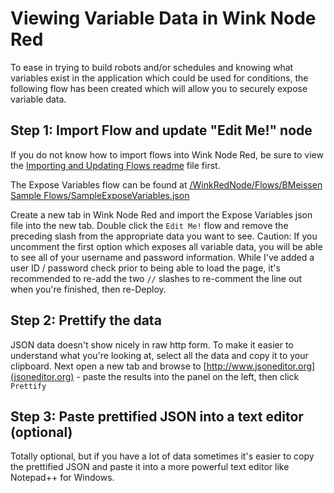# Viewing Variable Data in Wink Node Red

To ease in trying to build robots and/or schedules and knowing what variables exist in the application which could be used for conditions,
the following flow has been created which will allow you to securely expose variable data.

## Step 1: Import Flow and update "Edit Me!" node

If you do not know how to import flows into Wink Node Red, be sure to view the [Importing and Updating Flows readme](https://github.com/tfatykhov/WinkRedNode/blob/master/README-ImportingUpdating%20Flows.md) file first.

The Expose Variables flow can be found at [/WinkRedNode/Flows/BMeissen Sample Flows/SampleExposeVariables.json](https://github.com/tfatykhov/WinkRedNode/blob/master/Flows/BMeissen%20Sample%20Flows/SampleExposeVariables.json)

Create a new tab in Wink Node Red and import the Expose Variables json file into the new tab. Double click the `Edit Me!` flow and remove the preceding slash
from the appropriate data you want to see. Caution: If you uncomment the first option which exposes all variable data, you will be able to see all of your
username and password information. While I've added a user ID / password check prior to being able to load the page, it's recommended
to re-add the two `//` slashes to re-comment the line out when you're finished, then re-Deploy.

## Step 2: Prettify the data

JSON data doesn't show nicely in raw http form. To make it easier to understand 
what you're looking at, select all the data and copy it to your clipboard. Next open a new tab and browse to [http://www.jsoneditor.org](jsoneditor.org) -
paste the results into the panel on the left, then click `Prettify`

## Step 3: Paste prettified JSON into a text editor (optional)

Totally optional, but if you have a lot of data sometimes it's easier to copy the prettified JSON and paste it into a more powerful text
editor like Notepad++ for Windows. 
